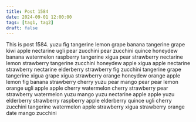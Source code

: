 ```yaml
---
title: Post 1584
date: 2024-09-01 12:00:00
tags: [tag1, tag2]
draft: false
---
```

This is post 1584.
yuzu
fig
tangerine
lemon
grape
banana
tangerine
grape
kiwi
apple
nectarine
ugli
pear
zucchini
pear
zucchini
quince
honeydew
banana
watermelon
raspberry
tangerine
xigua
pear
strawberry
nectarine
lemon
strawberry
tangerine
zucchini
honeydew
apple
xigua
apple
nectarine
strawberry
nectarine
elderberry
strawberry
fig
zucchini
tangerine
grape
tangerine
xigua
grape
xigua
strawberry
orange
honeydew
orange
apple
lemon
fig
banana
strawberry
cherry
yuzu
pear
mango
pear
pear
lemon
orange
ugli
apple
apple
cherry
watermelon
cherry
strawberry
pear
strawberry
watermelon
yuzu
mango
yuzu
nectarine
apple
apple
yuzu
elderberry
strawberry
raspberry
apple
elderberry
quince
ugli
cherry
zucchini
tangerine
watermelon
apple
strawberry
xigua
strawberry
orange
date
mango
zucchini
